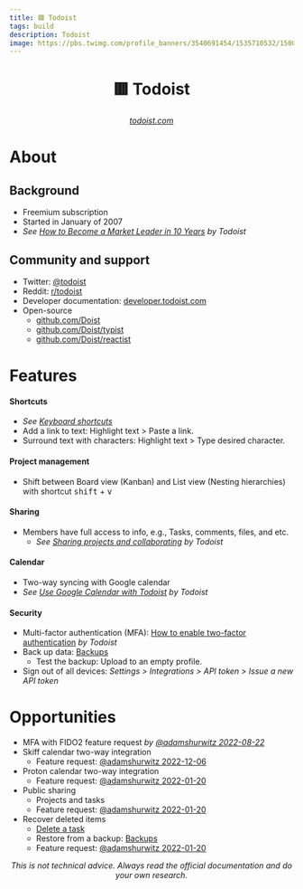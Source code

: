 ```yaml
---
title: 🟥 Todoist
tags: build
description: Todoist
image: https://pbs.twimg.com/profile_banners/3540691454/1535710532/1500x500
---
```


<h1 style="text-align: center;">🟥 Todoist</h1>

<p style="text-align: center;
          font-style: italic"><a href="https://todoist.com" target="_blank">todoist.com</a></p>

# About

## Background

- Freemium subscription
-  Started in January of 2007
-  *See [How to Become a Market Leader in 10 Years](https://blog.doist.com/how-to-become-a-market-leader-in-10-years) by Todoist*

## Community and support

- Twitter: [@todoist](https://twitter.com/todoist)
- Reddit: [r/todoist](https://www.reddit.com/r/todoist/)
- Developer documentation: [developer.todoist.com](https://developer.todoist.com)
- Open-source
    - [github.com/Doist](https://github.com/Doist)
    - [github.com/Doist/typist](https://github.com/Doist/typist)
    - [github.com/Doist/reactist](https://github.com/Doist/reactist)

# Features

#### Shortcuts

- *See [Keyboard shortcuts](https://todoist.com/help/articles/keyboard-shortcuts)*
- Add a link to text: Highlight text > Paste a link.
- Surround text with characters: Highlight text > Type desired character.

#### Project management

- Shift between Board view (Kanban) and List view (Nesting hierarchies) with shortcut <kbd>shift</kbd> + <kbd>v</kbd>

#### Sharing

- Members have full access to info, e.g., Tasks, comments, files, and etc.
    - *See [Sharing projects and collaborating](https://todoist.com/help/articles/sharing-projects-and-collaborating) by Todoist*

#### Calendar

- Two-way syncing with Google calendar
- *See [Use Google Calendar with Todoist](https://todoist.com/help/articles/use-google-calendar-with-todoist) by Todoist*

#### Security

- Multi-factor authentication (MFA): [How to enable two-factor authentication](https://todoist.com/help/articles/how-to-enable-two-factor-authentication) *by Todoist*
- Back up data: [Backups](https://todoist.com/help/articles/backups)
    - Test the backup: Upload to an empty profile.
- Sign out of all devices: *Settings > Integrations > API token > Issue a new API token*

# Opportunities

- MFA with FIDO2 feature request *by [@adamshurwitz 2022-08-22](https://twitter.com/adamshurwitz/status/1561755970790989825)*
- Skiff calendar two-way integration
    - Feature request: [@adamshurwitz 2022-12-06](https://twitter.com/adamshurwitz/status/1600211705786552320)
- Proton calendar two-way integration
    - Feature request: [@adamshurwitz 2022-01-20](https://twitter.com/adamshurwitz/status/1483843281129820169)
- Public sharing
    - Projects and tasks
    - Feature request: [@adamshurwitz 2022-01-20](https://twitter.com/adamshurwitz/status/1484201317283155975)
- Recover deleted items
    - [Delete a task](https://todoist.com/help/articles/delete-a-task)
    - Restore from a backup: [Backups](https://todoist.com/help/articles/backups)
    - Feature request: [@adamshurwitz 2022-01-20](https://twitter.com/adamshurwitz/status/1484201732175372293)

<p style="text-align: center; font-style: italic">This is not technical advice. Always read the official documentation and do your own research.</p>